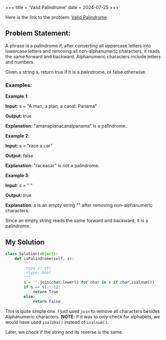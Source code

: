 +++
title = 'Valid Palindrome'
date = 2024-07-25
+++


Here is the link to the problem: [Valid Palindrome](https://leetcode.com/problems/valid-palindrome/description/).

## Problem Statement:

A phrase is a palindrome if, after converting all uppercase letters into lowercase letters and removing all non-alphanumeric characters, it reads the same forward and backward. Alphanumeric characters include letters and numbers.

Given a string s, return true if it is a palindrome, or false otherwise.

### Examples:

**Example 1**:

**Input**: s = "A man, a plan, a canal: Panama"

**Output**: true

**Explanation**: "amanaplanacanalpanama" is a palindrome.

**Example 2**:

**Input**: s = "race a car"

**Output**: false

**Explanation**: "raceacar" is not a palindrome.

**Example 3**:

**Input**: s = " "

**Output**: true

**Explanation**: s is an empty string "" after removing non-alphanumeric characters.

Since an empty string reads the same forward and backward, it is a palindrome.

## My Solution

```python
class Solution(object):
    def isPalindrome(self, s):
        """
        :type s: str
        :rtype: bool
        """
        s = ''.join(char.lower() for char in s if char.isalnum())
        if s == s[::-1]:
            return True
        else:
            return False
```

This is quite simple one. I just used `join` to remove all characters besides Alphanumeric characters. **NOTE**: if it was to only check for alphabets, we would have used `isalpha()` instead of `isalnum()`. 

Later, we check if the string and its reverse is the same.
